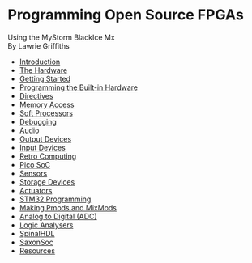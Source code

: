 # Programming Open Source FPGAs  
Using the MyStorm BlackIce Mx  
By Lawrie Griffiths

[1]:./MyStorm_BlackIceII.jpg "MyStorm BlackIce II"

* [Introduction](./Introduction/Introduction.html)
* [The Hardware](./The_Hardware/The_Hardware.html)
* [Getting Started](./GettingStarted/GettingStarted.html)
* [Programming the Built-in Hardware](./Programming_the_Built-in_Hardware/Programming_the_Built-in_Hardware.html)
* [Directives](./Directives/Directives.html)
* [Memory Access](./Memory_Access/Memory_Access.html)
* [Soft Processors](./Soft_Processors/Soft_Processors.html)
* [Debugging](./Debugging/Debugging.html)
* [Audio](./Audio/Audio.html)
* [Output Devices](./Output_Devices/Output_Devices.html)
* [Input Devices](./Input_Devices/Input_Devices.html)
* [Retro Computing](./RetroComputing/RetroComputing.html)
* [Pico SoC](./PicoSoC/PicoSoC.html)
* [Sensors](./Sensors/Sensors.html)
* [Storage Devices](./StorageDevices/StorageDevices.html)
* [Actuators](./Actuators/Actuators.html)
* [STM32 Programming](./STM32Programming/STM32Programming.html)
* [Making Pmods and MixMods](./MakingPmods/MakingPmods.html)
* [Analog to Digital (ADC)](./Analog2Digital/Analog2Digital.html)
* [Logic Analysers](./LogicAnalysers/LogicAnalysers.html)
* [SpinalHDL](./SpinalHDL/SpinalHDL.html)
* [SaxonSoc](./SaxonSoc/SaxonSoc.html)
* [Resources](./Resources/Resources.html)
